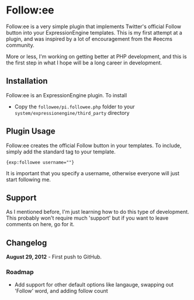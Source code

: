 Follow:ee
========

Follow:ee is a very simple plugin that implements Twitter's official Follow button into your ExpressionEngine templates. This is my first attempt at a plugin, and was inspired by a lot of encouragement from the #eecms community.

More or less, I'm working on getting better at PHP development, and this is the first step in what I hope will be a long career in development.

Installation
------------

Follow:ee is an ExpressionEngine plugin. To install

- Copy the `followee/pi.followee.php` folder to your `system/expressionengine/third_party` directory

Plugin Usage
------------

Follow:ee creates the official Follow button in your templates. To include, simply add the standard tag to your template.

	{exp:followee username=""}
	
It is important that you specify a username, otherwise everyone will just start following me.

Support
-------

As I mentioned before, I'm just learning how to do this type of development. This probably won't require much 'support' but if you want to leave comments on here, go for it.

Changelog
---------

**August 29, 2012** - First push to GitHub.

### Roadmap ###

- Add support for other default options like langauge, swapping out 'Follow' word, and adding follow count